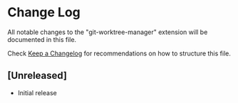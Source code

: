 # Change Log

All notable changes to the "git-worktree-manager" extension will be documented in this file.

Check [Keep a Changelog](http://keepachangelog.com/) for recommendations on how to structure this file.

## [Unreleased]

- Initial release